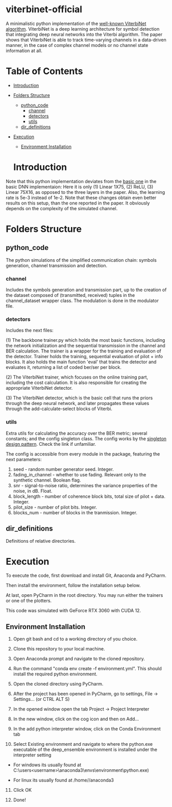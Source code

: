 # viterbinet-official

A minimalistic python implementation of the [well-known ViterbiNet algorithm](https://arxiv.org/pdf/1905.10750.pdf). ViterbiNet is a deep learning architecture for symbol detection that integrating deep neural networks into the Viterbi algorithm. The paper shows that ViterbiNet is able to track time-varying channels in a data-driven manner, in the case of complex channel models or no channel state information at all.

# Table of Contents

- [Introduction](#introduction)
- [Folders Structure](#folders-structure)
  * [python_code](#python_code)
    + [channel](#channel)
    + [detectors](#detectors)
    + [utils](#utils)
  * [dir_definitions](#dir_definitions)
- [Execution](#execution)
  * [Environment Installation](#environment-installation)
  
  # Introduction

Note that this python implementation deviates from the [basic one](https://arxiv.org/pdf/1905.10750.pdf) in the basic DNN implementaion: Here it is only (1) Linear 1X75, (2) ReLU, (3) Linear 75X16, as  opposed to the three layers in the paper. Also, the learning rate is 5e-3 instead of 1e-2. Note that these changes obtain even better results on this setup, than the one reported in the paper. It obviously depends on the complexity of the simulated channel.

# Folders Structure

## python_code 

The python simulations of the simplified communication chain: symbols generation, channel transmission and detection.

### channel 

Includes the symbols generation and transmission part, up to the creation of the dataset composed of (transmitted, received) tuples in the channel_dataset wrapper class. The modulation is done in the modulator file.

### detectors 

Includes the next files:

(1) The backbone trainer.py which holds the most basic functions, including the network initialization and the sequential transmission in the channel and BER calculation. The trainer is a wrapper for the training and evaluation of the detector. Trainer holds the training, sequential evaluation of pilot + info blocks. It also holds the main function 'eval' that trains the detector and evaluates it, returning a list of coded ber/ser per block.

(2) The ViterbiNet trainer, which focuses on the online training part, including the cost calculation. It is also responsible for creating the appropriate ViterbiNet detector.

(3) The ViterbiNet detector, which is the basic cell that runs the priors through the deep neural network, and later propagates these values through the add-calculate-select blocks of Viterbi.

### utils

Extra utils for calculating the accuracy over the BER metric; several constants; and the config singleton class.
The config works by the [singleton design pattern](https://en.wikipedia.org/wiki/Singleton_pattern). Check the link if unfamiliar.

The config is accessible from every module in the package, featuring the next parameters:
1. seed - random number generator seed. Integer.
2. fading_in_channel - whether to use fading. Relevant only to the synthetic channel. Boolean flag.
3. snr - signal-to-noise ratio, determines the variance properties of the noise, in dB. Float.
4. block_length - number of coherence block bits, total size of pilot + data. Integer.
5. pilot_size - number of pilot bits. Integer.
6. blocks_num - number of blocks in the tranmission. Integer.

## dir_definitions 

Definitions of relative directories.

# Execution


To execute the code, first download and install Git, Anaconda and PyCharm.

Then install the environment, follow the installation setup below. 

At last, open PyCharm in the root directory. You may run either the trainers or one of the plotters.

This code was simulated with GeForce RTX 3060 with CUDA 12. 

## Environment Installation

1. Open git bash and cd to a working directory of you choice.

2. Clone this repository to your local machine.

3. Open Anaconda prompt and navigate to the cloned repository.

4. Run the command "conda env create -f environment.yml". This should install the required python environment.

5. Open the cloned directory using PyCharm.

6. After the project has been opened in PyCharm, go to settings, File -> Settings... (or CTRL ALT S)

7. In the opened window open the tab Project -> Project Interpreter

8. In the new window, click on the cog icon and then on Add...

9. In the add python interpreter window, click on the Conda Environment tab

10. Select Existing environment and navigate to where the python.exe executable of the deep_ensemble environment is installed under the interpreter setting

  - For windows its usually found at C:\users\<username>\anaconda3\envs\environment\python.exe)

  - For linux its usually found at /home/<username>/anaconda3
  
11. Click OK

12. Done!



